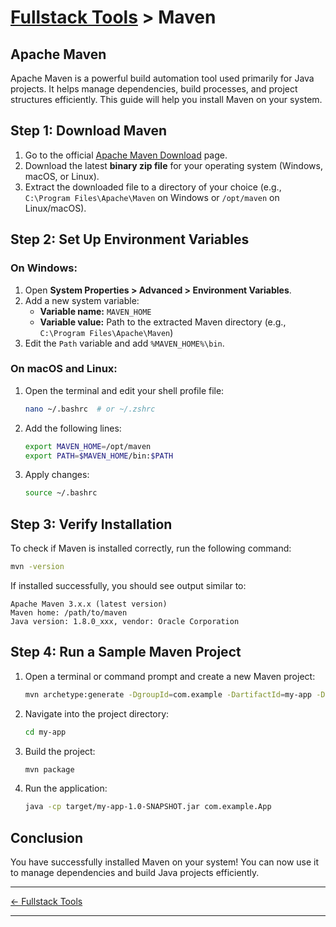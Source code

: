 # [Fullstack Tools](../) > Maven

## Apache Maven
Apache Maven is a powerful build automation tool used primarily for Java projects. It helps manage dependencies, build processes, and project structures efficiently. This guide will help you install Maven on your system.

## Step 1: Download Maven
1. Go to the official [Apache Maven Download](https://maven.apache.org/download.cgi) page.
2. Download the latest **binary zip file** for your operating system (Windows, macOS, or Linux).
3. Extract the downloaded file to a directory of your choice (e.g., `C:\Program Files\Apache\Maven` on Windows or `/opt/maven` on Linux/macOS).

## Step 2: Set Up Environment Variables
### On Windows:
1. Open **System Properties > Advanced > Environment Variables**.
2. Add a new system variable:
   - **Variable name:** `MAVEN_HOME`
   - **Variable value:** Path to the extracted Maven directory (e.g., `C:\Program Files\Apache\Maven`)
3. Edit the `Path` variable and add `%MAVEN_HOME%\bin`.

### On macOS and Linux:
1. Open the terminal and edit your shell profile file:
   ```sh
   nano ~/.bashrc  # or ~/.zshrc
   ```
2. Add the following lines:
   ```sh
   export MAVEN_HOME=/opt/maven
   export PATH=$MAVEN_HOME/bin:$PATH
   ```
3. Apply changes:
   ```sh
   source ~/.bashrc
   ```

## Step 3: Verify Installation
To check if Maven is installed correctly, run the following command:
```sh
mvn -version
```
If installed successfully, you should see output similar to:
```
Apache Maven 3.x.x (latest version)
Maven home: /path/to/maven
Java version: 1.8.0_xxx, vendor: Oracle Corporation
```

## Step 4: Run a Sample Maven Project
1. Open a terminal or command prompt and create a new Maven project:
   ```sh
   mvn archetype:generate -DgroupId=com.example -DartifactId=my-app -DarchetypeArtifactId=maven-archetype-quickstart -DinteractiveMode=false
   ```
2. Navigate into the project directory:
   ```sh
   cd my-app
   ```
3. Build the project:
   ```sh
   mvn package
   ```
4. Run the application:
   ```sh
   java -cp target/my-app-1.0-SNAPSHOT.jar com.example.App
   ```

## Conclusion
You have successfully installed Maven on your system! You can now use it to manage dependencies and build Java projects efficiently.

---

[← Fullstack Tools ](../)

---